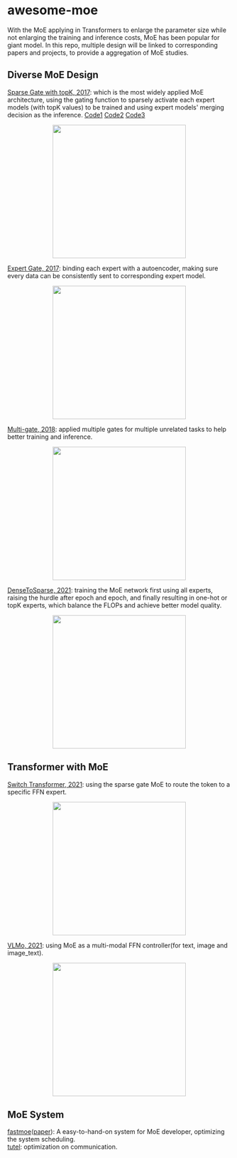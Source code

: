 # awesome-moe

With the MoE applying in Transformers to enlarge the parameter size while not enlarging the training and inference costs, MoE has been popular for giant model. In this repo, multiple design will be linked to corresponding papers and projects, to provide a aggregation of MoE studies.
## Diverse MoE Design
[Sparse Gate with topK, 2017](https://openreview.net/pdf?id=B1ckMDqlg): which is the most widely applied MoE architecture, using the gating function to sparsely activate each expert models (with topK values) to be trained and using expert models' merging decision as the inference. 
[Code1](https://github.com/davidmrau/mixture-of-experts)
[Code2](https://github.com/jsuarez5341/Efficient-Dynamic-Batching)
[Code3](https://github.com/ma921/XRDidentifier) 
<div align=center>
<img src="https://github.com/giangdip2410/awesome-moe/raw/main/pictures/sparse%20gate.png" height="300" />
</div>  

  [Expert Gate, 2017](https://openaccess.thecvf.com/content_cvpr_2017/papers/Aljundi_Expert_Gate_Lifelong_CVPR_2017_paper.pdf): binding each expert with a autoencoder, making sure every data can be consistently sent to corresponding expert model.  
<div align=center>
<img src="https://github.com/giangdip2410/awesome-moe/raw/main/pictures/expert%20gate.png" height="300" div align=center/>  
</div>  

  [Multi-gate, 2018](https://dl.acm.org/doi/pdf/10.1145/3219819.3220007): applied multiple gates for multiple unrelated tasks to help better training and inference.  
<div align=center>
<img src="https://github.com/giangdip2410/awesome-moe/raw/main/pictures/multi%20gate.png" height="300" div align=center/>  
</div>  

  [DenseToSparse, 2021](https://arxiv.org/pdf/2112.14397.pdf): training the MoE network first using all experts, raising the hurdle after epoch and epoch, and finally resulting in one-hot or topK experts, which balance the FLOPs and achieve better model quality. 
<div align=center>
<img src="https://github.com/giangdip2410/awesome-moe/raw/main/pictures/dense2sparse.png" height="300" div align=center/>  
</div>  

## Transformer with MoE
  [Switch Transformer, 2021](https://arxiv.org/pdf/2101.03961.pdf): using the sparse gate MoE to route the token to a specific FFN expert.  
<div align=center>
<img src="https://github.com/giangdip2410/awesome-moe/raw/main/pictures/Switch%20Transformer.png" height="300" div align=center/>  
</div>  

  [VLMo, 2021](https://arxiv.org/pdf/2111.02358.pdf): using MoE as a multi-modal FFN controller(for text, image and image_text).  
<div align=center>
<img src="https://github.com/giangdip2410/awesome-moe/raw/main/pictures/vlmo.png" height="300" div align=center/>  
</div>  

## MoE System
[fastmoe](https://github.com/laekov/fastmoe)([paper](https://arxiv.org/pdf/2103.13262.pdf)): A easy-to-hand-on system for MoE developer, optimizing the system scheduling.  
[tutel](https://github.com/microsoft/tutel): optimization on communication.  
